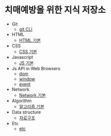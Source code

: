 # 치매예방을 위한 지식 저장소

-   Git
    -   [git CLI](/git/git_CLI.md)
-   HTML 
    -   [HTML 기본](/html/html.md)
-   CSS
    -   [CSS 기본](/css/css.md)
-   Javascript
    -   [JS 기본](/js/js.md)
-   Js API in Web Browsers
    -   [dom](/js%20api%20in%20web%20browsers/dom.md)
    -   [window](/js%20api%20in%20web%20browsers/window.md)
    -   [event](/js%20api%20in%20web%20browsers/event.md)
-   Network
    -   [Network 기본](/network/network.md)
-   Algorithm
    -   [알고리즘 기본](/algorithm/algorithm.md)
-   Data structure
    -   [자료구조](/data%20structure/data%20structure.md)
-   Etc
    -   [etc](/etc./etc.md)
